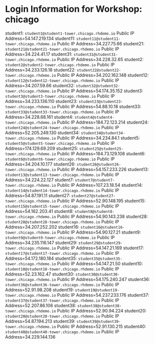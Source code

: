 # Login Information for Workshop: chicago
student1: `student1@student1-tower.chicago.rhdemo.io` Public IP Address=54.147.219.134
student11: `student11@student11-tower.chicago.rhdemo.io` Public IP Address=34.227.75.66
student21: `student21@student21-tower.chicago.rhdemo.io` Public IP Address=34.224.41.17
student31: `student31@student31-tower.chicago.rhdemo.io` Public IP Address=34.228.32.65
student2: `student2@student2-tower.chicago.rhdemo.io` Public IP Address=34.233.126.18
student22: `student22@student22-tower.chicago.rhdemo.io` Public IP Address=34.202.162.148
student12: `student12@student12-tower.chicago.rhdemo.io` Public IP Address=34.207.59.66
student32: `student32@student32-tower.chicago.rhdemo.io` Public IP Address=54.174.35.152
student3: `student3@student3-tower.chicago.rhdemo.io` Public IP Address=34.233.136.110
student23: `student23@student23-tower.chicago.rhdemo.io` Public IP Address=54.88.10.18
student33: `student33@student33-tower.chicago.rhdemo.io` Public IP Address=34.228.68.161
student4: `student4@student4-tower.chicago.rhdemo.io` Public IP Address=184.72.123.214
student24: `student24@student24-tower.chicago.rhdemo.io` Public IP Address=52.205.249.130
student34: `student34@student34-tower.chicago.rhdemo.io` Public IP Address=34.234.84.1
student5: `student5@student5-tower.chicago.rhdemo.io` Public IP Address=174.129.69.209
student25: `student25@student25-tower.chicago.rhdemo.io` Public IP Address=184.73.129.108
student6: `student6@student6-tower.chicago.rhdemo.io` Public IP Address=34.204.10.177
student26: `student26@student26-tower.chicago.rhdemo.io` Public IP Address=54.157.233.226
student13: `student13@student13-tower.chicago.rhdemo.io` Public IP Address=34.224.22.127
student7: `student7@student7-tower.chicago.rhdemo.io` Public IP Address=107.23.18.54
student14: `student14@student14-tower.chicago.rhdemo.io` Public IP Address=54.87.191.11
student27: `student27@student27-tower.chicago.rhdemo.io` Public IP Address=52.90.148.195
student15: `student15@student15-tower.chicago.rhdemo.io` Public IP Address=54.162.203.41
student8: `student8@student8-tower.chicago.rhdemo.io` Public IP Address=54.90.143.238
student28: `student28@student28-tower.chicago.rhdemo.io` Public IP Address=34.207.252.202
student16: `student16@student16-tower.chicago.rhdemo.io` Public IP Address=54.90.127.21
student9: `student9@student9-tower.chicago.rhdemo.io` Public IP Address=34.235.116.147
student29: `student29@student29-tower.chicago.rhdemo.io` Public IP Address=54.147.21.169
student17: `student17@student17-tower.chicago.rhdemo.io` Public IP Address=54.172.180.184
student35: `student35@student35-tower.chicago.rhdemo.io` Public IP Address=54.147.21.50
student10: `student10@student10-tower.chicago.rhdemo.io` Public IP Address=52.23.162.47
student30: `student30@student30-tower.chicago.rhdemo.io` Public IP Address=54.175.240.247
student36: `student36@student36-tower.chicago.rhdemo.io` Public IP Address=52.91.98.208
student19: `student19@student19-tower.chicago.rhdemo.io` Public IP Address=54.237.233.176
student37: `student37@student37-tower.chicago.rhdemo.io` Public IP Address=52.207.86.106
student38: `student38@student38-tower.chicago.rhdemo.io` Public IP Address=52.90.94.224
student20: `student20@student20-tower.chicago.rhdemo.io` Public IP Address=54.87.194.213
student39: `student39@student39-tower.chicago.rhdemo.io` Public IP Address=52.91.130.215
student40: `student40@student40-tower.chicago.rhdemo.io` Public IP Address=34.229.144.136
